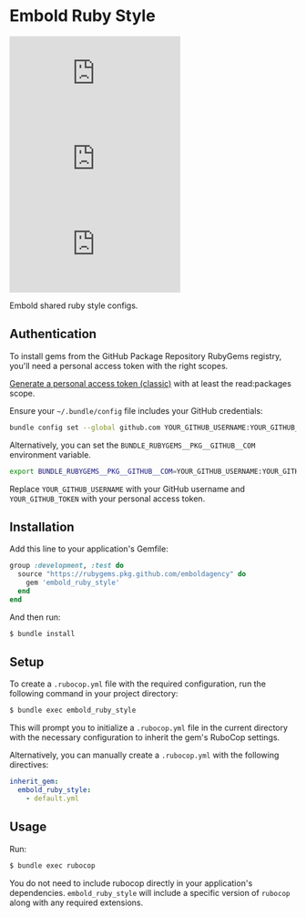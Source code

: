 # Embold Ruby Style

![Semantic Versioning](https://embold.net/api/github/badge/semver.php?repo=embold-ruby-style) <!--
--> [![release.yml](https://embold.net/api/github/badge/workflow-status.php?repo=embold-ruby-style&workflow=release.yml)](https://github.com/emboldagency/embold-ruby-style/actions/workflows/release.yml) <!--
--> [![ci.yml](https://embold.net/api/github/badge/workflow-status.php?repo=embold-ruby-style&workflow=ci.yml)](https://github.com/emboldagency/embold-ruby-style/actions/workflows/ci.yml)

Embold shared ruby style configs.

## Authentication

To install gems from the GitHub Package Repository RubyGems registry, you'll need a personal access token with the right scopes.

[Generate a personal access token (classic)](https://docs.github.com/en/authentication/keeping-your-account-and-data-secure/managing-your-personal-access-tokens#creating-a-personal-access-token-classic) with at least the read:packages scope.

Ensure your `~/.bundle/config` file includes your GitHub credentials:

```bash
bundle config set --global github.com YOUR_GITHUB_USERNAME:YOUR_GITHUB_TOKEN
```

Alternatively, you can set the `BUNDLE_RUBYGEMS__PKG__GITHUB__COM` environment variable.
```bash
export BUNDLE_RUBYGEMS__PKG__GITHUB__COM=YOUR_GITHUB_USERNAME:YOUR_GITHUB_TOKEN
```

Replace `YOUR_GITHUB_USERNAME` with your GitHub username and `YOUR_GITHUB_TOKEN` with your personal access token.

## Installation

Add this line to your application's Gemfile:

```ruby
group :development, :test do
  source "https://rubygems.pkg.github.com/emboldagency" do
    gem 'embold_ruby_style'
  end
end
```

And then run:

```bash
$ bundle install
```

## Setup

To create a `.rubocop.yml` file with the required configuration, run the following command in your project directory:

```bash
$ bundle exec embold_ruby_style
```

This will prompt you to initialize a `.rubocop.yml` file in the current directory with the necessary configuration to inherit the gem's RuboCop settings.

Alternatively, you can manually create a `.rubocop.yml` with the following directives:

```yaml
inherit_gem:
  embold_ruby_style:
    - default.yml
```

## Usage

Run:

```bash
$ bundle exec rubocop
```

You do not need to include rubocop directly in your application's dependencies. `embold_ruby_style` will include a specific version of `rubocop` along with any required extensions.